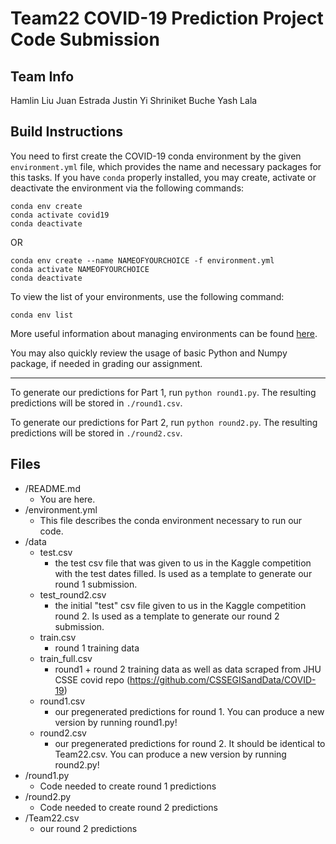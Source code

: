 # Team22 COVID-19 Prediction Project Code Submission

## Team Info

Hamlin Liu
Juan Estrada
Justin Yi
Shriniket Buche
Yash Lala

## Build Instructions

You need to first create the COVID-19 conda environment by the given
`environment.yml` file, which provides the name and necessary packages for this
tasks. If you have `conda` properly installed, you may create, activate or
deactivate the environment via the following commands:

```
conda env create 
conda activate covid19
conda deactivate
```
OR 

```
conda env create --name NAMEOFYOURCHOICE -f environment.yml
conda activate NAMEOFYOURCHOICE
conda deactivate
```

To view the list of your environments, use the following command:
```
conda env list
```

More useful information about managing environments can be found
[here](https://docs.conda.io/projects/conda/en/latest/user-guide/tasks/manage-environments.html).

You may also quickly review the usage of basic Python and Numpy package, if
needed in grading our assignment.

---

To generate our predictions for Part 1, run `python round1.py`. The resulting
predictions will be stored in `./round1.csv`.

To generate our predictions for Part 2, run `python round2.py`. The resulting
predictions will be stored in `./round2.csv`.


## Files

- /README.md
  - You are here. 
- /environment.yml
  - This file describes the conda environment necessary to run our code. 
- /data
  - test.csv
    - the test csv file that was given to us in the Kaggle competition with
      the test dates filled. Is used as a template to generate our round
      1 submission. 
  - test_round2.csv
    - the initial "test" csv file given to us in the Kaggle competition round
      2. Is used as a template to generate our round 2 submission. 
  - train.csv
    - round 1 training data
  - train_full.csv
    - round1 + round 2 training data as well as data scraped from JHU CSSE
      covid repo (https://github.com/CSSEGISandData/COVID-19)
  - round1.csv 
    - our pregenerated predictions for round 1. You can produce a new version
      by running round1.py!
  - round2.csv 
    - our pregenerated predictions for round 2. It should be identical to
      Team22.csv.  You can produce a new version by running round2.py!
- /round1.py
  - Code needed to create round 1 predictions
- /round2.py
  - Code needed to create round 2 predictions
- /Team22.csv
  - our round 2 predictions
